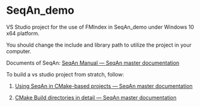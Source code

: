 # SeqAn_demo

VS Studio project for the use of FMIndex in SeqAn_demo under Windows 10 x64 platform.



You should change the include and library path to utilize the project in your computer.



Documents of SeqAn: [SeqAn Manual &mdash; SeqAn master documentation](https://seqan.readthedocs.io/en/master/index.html)



To build a vs studio project from stratch, follow:

1. [Using SeqAn in CMake-based projects &mdash; SeqAn master documentation](https://seqan.readthedocs.io/en/master/Infrastructure/Use/FindSeqAnCMake.html#using-ides)

2. [CMake Build directories in detail &mdash; SeqAn master documentation](https://seqan.readthedocs.io/en/master/Infrastructure/Use/CMakeBuildDirs.html#infra-use-cmake-build-dirs)
